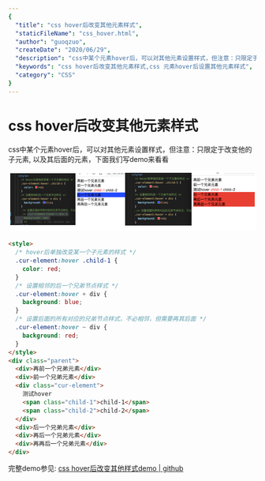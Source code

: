 ```yaml
---
{
  "title": "css hover后改变其他元素样式",
  "staticFileName": "css_hover.html",
  "author": "guoqzuo",
  "createDate": "2020/06/29",
  "description": "css中某个元素hover后，可以对其他元素设置样式，但注意：只限定于改变他的子元素, 以及其后面的元素，下面我们写demo来看看",
  "keywords": "css hover后改变其他元素样式,css 元素hover后设置其他元素样式",
  "category": "CSS"
}
---
```


# css hover后改变其他元素样式

css中某个元素hover后，可以对其他元素设置样式，但注意：只限定于改变他的子元素, 以及其后面的元素，下面我们写demo来看看

![css_hover.png](../../../images/blog/css/css_hover.png)

```html
<style>
  /* hover后单独改变某一个子元素的样式 */
  .cur-element:hover .child-1 {
    color: red;
  }
  /* 设置相邻的后一个兄弟节点样式 */
  .cur-element:hover + div {
    background: blue;
  }
  /* 设置后面的所有对应的兄弟节点样式，不必相邻，但需要再其后面 */
  .cur-element:hover ~ div {
    background: red;
  }
</style>
<div class="parent">
  <div>再前一个兄弟元素</div>
  <div>前一个兄弟元素</div>
  <div class="cur-element">
    测试hover
    <span class="child-1">child-1</span>
    <span class="child-2">child-2</span>
  </div>
  <div>后一个兄弟元素</div>
  <div>再后一个兄弟元素</div>
  <div>再再后一个兄弟元素</div>
</div>
```

完整demo参见: [css hover后改变其他样式demo | github](https://github.com/zuoxiaobai/fedemo/blob/master/src/DebugDemo/hover%E6%94%B9%E5%8F%98%E5%85%B6%E4%BB%96%E5%85%83%E7%B4%A0%E6%A0%B7%E5%BC%8F/index.html)